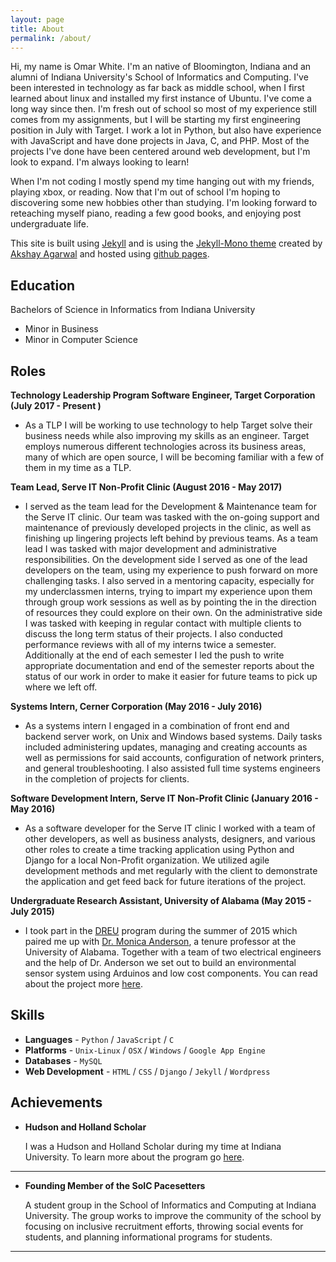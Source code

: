 ```yaml
---
layout: page
title: About
permalink: /about/
---
```


Hi, my name is Omar White. I'm an native of Bloomington, Indiana and an alumni of Indiana University's School of Informatics and Computing. I've been interested in technology as far back as middle school, when I first learned about linux and installed my first instance of Ubuntu. I've come a long way since then. I'm fresh out of school so most of my experience still comes from my assignments, but I will be starting my first engineering position in July with Target. I work a lot in Python, but also have experience with JavaScript and have done projects in Java, C, and PHP. Most of the projects I've done have been centered around web development, but I'm look to expand. I'm always looking to learn!

When I'm not coding I mostly spend my time hanging out with my friends, playing xbox, or reading. Now that I'm out of school I'm hoping to discovering some new hobbies other than studying. I'm looking forward to reteaching myself piano, reading a few good books, and enjoying post undergraduate life.

This site is built using [Jekyll](https://jekyllrb.com/) and is using the [Jekyll-Mono theme](https://github.com/AkshayAgarwal007/Jekyll-Mono) created by [Akshay Agarwal](http://akshayagarwal.me/) and hosted using [github pages](https://pages.github.com/).

## Education

Bachelors of Science in Informatics from Indiana University

* Minor in Business
* Minor in Computer Science

## Roles

**Technology Leadership Program Software Engineer, Target Corporation (July 2017 - Present )**

* As a TLP I will be working to use technology to help Target solve their business needs while also improving my skills as an engineer. Target employs numerous different technologies across its business areas, many of which are open source, I will be becoming familiar with a few of them in my time as a TLP.

**Team Lead, Serve IT Non-Profit Clinic (August 2016 - May 2017)**

* I served as the team lead for the Development & Maintenance team for the Serve IT clinic. Our team was tasked with the on-going support and maintenance of previously developed projects in the clinic, as well as finishing up lingering projects left behind by previous teams. As a team lead I was tasked with major development and administrative responsibilities. On the development side I served as one of the lead developers on the team, using my experience to push forward on more challenging tasks. I also served in a mentoring capacity, especially for my underclassmen interns, trying to impart my experience upon them through group work sessions as well as by pointing the in the direction of resources they could explore on their own. On the administrative side I was tasked with keeping in regular contact with multiple clients to discuss the long term status of their projects. I also conducted performance reviews with all of my interns twice a semester. Additionally at the end of each semester I led the push to write appropriate documentation and end of the semester reports about the status of our work in order to make it easier for future teams to pick up where we left off.

**Systems Intern, Cerner Corporation (May 2016 - July 2016)**

* As a systems intern I engaged in a combination of front end and backend server work, on Unix and Windows based systems. Daily tasks included administering updates, managing and creating accounts as well as permissions for said accounts, configuration of network printers, and general troubleshooting. I also assisted full time systems engineers in the completion of projects for clients.

**Software Development Intern, Serve IT Non-Profit Clinic (January 2016 - May 2016)**

* As a software developer for the Serve IT clinic I worked with a team of other developers, as well as business analysts, designers, and various other roles to create a time tracking application using Python and Django for a local Non-Profit organization. We utilized agile development methods and met regularly with the client to demonstrate the application and get feed back for future iterations of the project.

**Undergraduate Research Assistant, University of Alabama (May 2015 - July 2015)**

* I took part in the [DREU](http://cra.org/cra-w/dreu/) program during the summer of 2015 which paired me up with [Dr. Monica Anderson](http://eng.ua.edu/people/manderson/), a tenure professor at the University of Alabama. Together with a team of two electrical engineers and the help of Dr. Anderson we set out to build an environmental sensor system using Arduinos and low cost components. You can read about the project more [here](http://omarwhite-ua-dreu.weebly.com/).




## Skills

* **Languages** - `Python` / `JavaScript` / `C`
* **Platforms** - `Unix-Linux` / `OSX` / `Windows` / `Google App Engine`
* **Databases** - `MySQL`
* **Web Development** - `HTML` / `CSS` / `Django` / `Jekyll` / `Wordpress`


## Achievements

* **Hudson and Holland Scholar**

  I was a Hudson and Holland Scholar during my time at Indiana University. To learn more about the program go [here](http://www.indiana.edu/~hhsp/Mission_Statement.html).


***

* **Founding Member of the SoIC Pacesetters**

   A student group in the School of Informatics and Computing at Indiana University. The group works to improve the community of the school by focusing on inclusive recruitment efforts, throwing social events for students, and planning informational programs for students.

***
